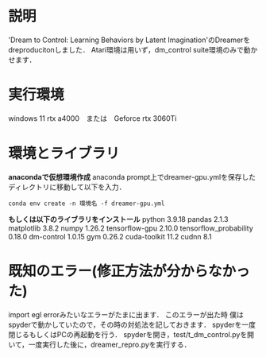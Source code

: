 # 説明
'Dream to Control: Learning Behaviors by Latent Imagination'のDreamerをdreproducitonしました．
Atari環境は用いず，dm_control suite環境のみで動かせます．

# 実行環境
windows 11
rtx a4000　または　Geforce rtx 3060Ti

# 環境とライブラリ
**anacondaで仮想環境作成**
anaconda prompt上でdreamer-gpu.ymlを保存したディレクトリに移動して以下を入力．
```
conda env create -n 環境名 -f dreamer-gpu.yml
```
**もしくは以下のライブラリをインストール**
python                   3.9.18
pandas                   2.1.3
matplotlib               3.8.2
numpy                    1.26.2
tensorflow-gpu           2.10.0
tensorflow_probability   0.18.0
dm-control               1.0.15
gym                      0.26.2
cuda-toolkit             11.2
cudnn                    8.1

# 既知のエラー(修正方法が分からなかった)
import egl errorみたいなエラーがたまに出ます．
このエラーが出た時
僕はspyderで動かしていたので，その時の対処法を記しておきます．
spyderを一度閉じるもしくはPCの再起動を行う．
spyderを開き，test/t_dm_control.pyを開いて，一度実行した後に，dreamer_repro.pyを実行する．
